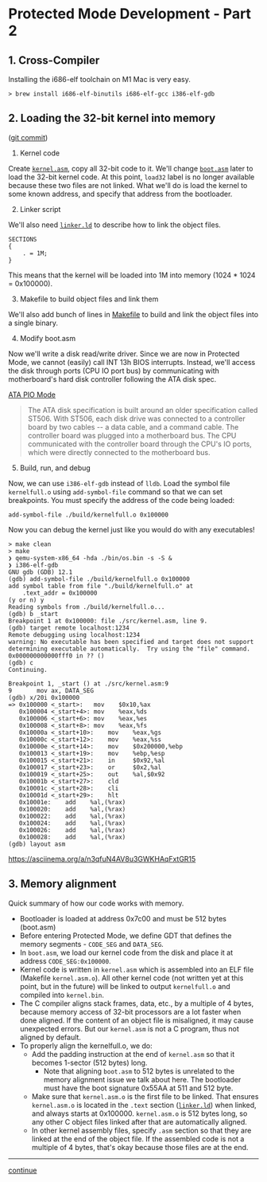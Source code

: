 # Protected Mode Development - Part 2

## 1. Cross-Compiler

Installing the i686-elf toolchain on M1 Mac is very easy.

```shell
> brew install i686-elf-binutils i686-elf-gcc i386-elf-gdb
```

## 2. Loading the 32-bit kernel into memory

([git commit](https://github.com/taikiy/kernel/commit/9ada2f4b0606508ff5c1a163e83da0f5d0e57527))

1. Kernel code

Create [`kernel.asm`](../src/kernel.asm), copy all 32-bit code to it. We'll change [`boot.asm`](../src/boot/boot.asm) later to load the 32-bit kernel code. At this point, `load32` label is no longer available because these two files are not linked. What we'll do is load the kernel to some known address, and specify that address from the bootloader.

2. Linker script

We'll also need [`linker.ld`](../src/linker.ld) to describe how to link the object files.

```
SECTIONS
{
    . = 1M;
}
```

This means that the kernel will be loaded into 1M into memory (1024 \* 1024 = 0x100000).

3. Makefile to build object files and link them

We'll also add bunch of lines in [Makefile](../Makefile) to build and link the object files into a single binary.

4. Modify boot.asm

Now we'll write a disk read/write driver. Since we are now in Protected Mode, we cannot (easily) call INT 13h BIOS interrupts. Instead, we'll access the disk through ports (CPU IO port bus) by communicating with motherboard's hard disk controller following the ATA disk spec.

[ATA PIO Mode](https://wiki.osdev.org/ATA_PIO_Mode)

> The ATA disk specification is built around an older specification called ST506. With ST506, each disk drive was connected to a controller board by two cables -- a data cable, and a command cable. The controller board was plugged into a motherboard bus. The CPU communicated with the controller board through the CPU's IO ports, which were directly connected to the motherboard bus.

5. Build, run, and debug

Now, we can use `i386-elf-gdb` instead of `lldb`. Load the symbol file `kernelfull.o` using `add-symbol-file` command so that we can set breakpoints. You must specify the address of the code being loaded:

`add-symbol-file ./build/kernelfull.o 0x100000`

Now you can debug the kernel just like you would do with any executables!

```shell
> make clean
> make
❯ qemu-system-x86_64 -hda ./bin/os.bin -s -S &
❯ i386-elf-gdb
GNU gdb (GDB) 12.1
(gdb) add-symbol-file ./build/kernelfull.o 0x100000
add symbol table from file "./build/kernelfull.o" at
	.text_addr = 0x100000
(y or n) y
Reading symbols from ./build/kernelfull.o...
(gdb) b _start
Breakpoint 1 at 0x100000: file ./src/kernel.asm, line 9.
(gdb) target remote localhost:1234
Remote debugging using localhost:1234
warning: No executable has been specified and target does not support
determining executable automatically.  Try using the "file" command.
0x000000000000fff0 in ?? ()
(gdb) c
Continuing.

Breakpoint 1, _start () at ./src/kernel.asm:9
9	    mov ax, DATA_SEG
(gdb) x/20i 0x100000
=> 0x100000 <_start>:	mov    $0x10,%ax
   0x100004 <_start+4>:	mov    %eax,%ds
   0x100006 <_start+6>:	mov    %eax,%es
   0x100008 <_start+8>:	mov    %eax,%fs
   0x10000a <_start+10>:	mov    %eax,%gs
   0x10000c <_start+12>:	mov    %eax,%ss
   0x10000e <_start+14>:	mov    $0x200000,%ebp
   0x100013 <_start+19>:	mov    %ebp,%esp
   0x100015 <_start+21>:	in     $0x92,%al
   0x100017 <_start+23>:	or     $0x2,%al
   0x100019 <_start+25>:	out    %al,$0x92
   0x10001b <_start+27>:	cld
   0x10001c <_start+28>:	cli
   0x10001d <_start+29>:	hlt
   0x10001e:	add    %al,(%rax)
   0x100020:	add    %al,(%rax)
   0x100022:	add    %al,(%rax)
   0x100024:	add    %al,(%rax)
   0x100026:	add    %al,(%rax)
   0x100028:	add    %al,(%rax)
(gdb) layout asm
```

https://asciinema.org/a/n3qfuN4AV8u3GWKHAqFxtGR15

## 3. Memory alignment

Quick summary of how our code works with memory.

- Bootloader is loaded at address 0x7c00 and must be 512 bytes (boot.asm)
- Before entering Protected Mode, we define GDT that defines the memory segments - `CODE_SEG` and `DATA_SEG`.
- In `boot.asm`, we load our kernel code from the disk and place it at address `CODE_SEG:0x100000`.
- Kernel code is written in `kernel.asm` which is assembled into an ELF file (Makefile `kernel.asm.o`). All other kernel code (not written yet at this point, but in the future) will be linked to output `kernelfull.o` and compiled into `kernel.bin`.
- The C compiler aligns stack frames, data, etc., by a multiple of 4 bytes, because memory access of 32-bit processors are a lot faster when done aligned. If the content of an object file is misaligned, it may cause unexpected errors. But our `kernel.asm` is not a C program, thus not aligned by default.
- To properly align the kernelfull.o, we do:
  - Add the padding instruction at the end of `kernel.asm` so that it becomes 1-sector (512 bytes) long.
    - Note that aligning `boot.asm` to 512 bytes is unrelated to the memory alignment issue we talk about here. The bootloader must have the boot signature 0x55AA at 511 and 512 byte.
  - Make sure that `kernel.asm.o` is the first file to be linked. That ensures `kernel.asm.o` is located in the `.text` section ([`linker.ld`](../src/linker.ld)) when linked, and always starts at 0x100000. `kernel.asm.o` is 512 bytes long, so any other C object files linked after that are automatically aligned.
  - In other kernel assembly files, specify `.asm` section so that they are linked at the end of the object file. If the assembled code is not a multiple of 4 bytes, that's okay because those files are at the end.

---

[continue](./protected_mode_development_3.md)

